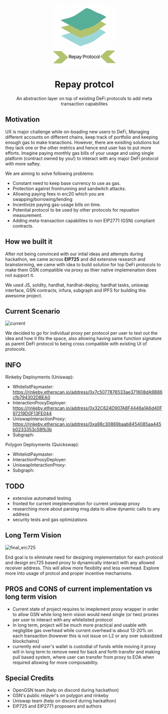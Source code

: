 <p align="center"><img src="/logo.gif" align="center" width="200"></p>
<h1 align="center">Repay protcol</h1>
<p align="center">An abstraction layer on top of existing DeFi protocols to add meta transaction capabilites</p>

## Motivation

UX is major challenge while on-boading new users to DeFi, Managing different accounts on different chains, keep track of portfolio and keeping enough gas to make tranactions. However, there are exisiting solutions but they lack one or the other metrics and hence end user has to put more efforts. Imagine paying monthly gas bills of your usage and using single platform (contract owned by you!) to interact with any major DeFi protocol with more saftey.

We are aiming to solve following problems:

- Constant need to keep base currency to use as gas.
- Protection against frontrunning and sandwitch attacks.
- Allowing paying fees in erc20 which you are swapping/borrowing/lending
- Incentivize paying gas-usage bills on time.
- Potential protocol to be used by other protocols for repuation measurement.
- Adding meta-transaction capabilites to non EIP2771 (GSN) compliant contracts.

## How we built it

After not being convinced with our intial ideas and attempts during hackathon, we came across **EIP725** and did extensive research and brainstorming, we came with idea to build solution for top DeFi protocols to make them GSN compatible via proxy as thier native implemenation does not support it.

We used JS, soldity, hardhat, hardhat-deploy, hardhat tasks, uniswap interface, GSN contracts, infura, subgraph and IPFS for building this awesome project.

## Current Scenario

![current](https://user-images.githubusercontent.com/54898623/124495339-9f944900-ddd5-11eb-9b25-ba1e00e80654.png)

We decided to go for individual proxy per protocol per user to test out the idea and how it fits the space, also allowing having same function signature as parent DeFi protocol to being cross compatible with existing UI of protocols.

## INFO

Rinkeby Deployments (Uniswap):

- WhitelistPaymaster: https://rinkeby.etherscan.io/address/0x7c5077876533ae371608dA9B86cfb794302DBEA0
- InteractionProxyDeployer: https://rinkeby.etherscan.io/address/0x32C624D907A8F4446a1A6d40F97219D0F13FE044
- UniswapInteractionProxy: https://rinkeby.etherscan.io/address/0xa98c30869baab8454085aa445b0233353c58fb3b
- Subgraph: 

Polygon Deployments (Quickswap):

- WhitelistPaymaster:
- InteractionProxyDeployer:
- UniswapInteractionProxy:
- Subgraph: 

## TODO

- extensive automated testing
- fronted for current imeplemenation for current uniswap proxy
- researching more about parsing msg.data to allow dynamic calls to any address
- security tests and gas optimizations

## Long Term Vision

![final_erc725](https://user-images.githubusercontent.com/54898623/124495214-770c4f00-ddd5-11eb-9a4e-2543751e6e28.png)

End goal is to eliminate need for designing implementation for each protocol and design erc725 based proxy to dynamically interact with any allowed receiver address. This will allow more flexiblity and less overhead. Explore more into usage of protcol and proper incentive mechanisms.

## PROS and CONS of current implementation vs long term vision

- Current state of project requires to imeplement proxy wrapper in order to allow GSN while long term vision would need single (or two) proxies per user to interact with any whitelisted protocol
- In long term, project will be much more practical and usable with negliglibe gas overhead while current overhead is about 13-20% on each transaction (however this is not issue on L2 or any over subsidized blockchains)
- currently end user's wallet is custodial of funds while moving it proxy will in long term to remove need for back and forth transfer and making pull based system, where user can transfer from proxy to EOA when required allowing for more composability.

## Special Credits

- OpenGSN team (help on discord during hackathon)
- GSN's public relayer's on polygon and rinkeby
- Uniswap team (help on discord during hackathon)
- EIP725 and EIP2771 proposers and authors
